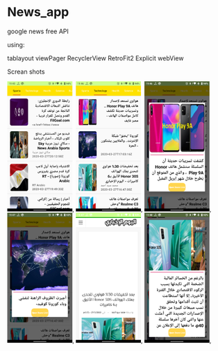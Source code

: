 # News_app
google news free API 

using:

tablayout viewPager RecyclerView RetroFit2 Explicit webView 


Screan shots

<img src="images/Screenshot_20200327-234546.png" width="150" hight="20">,
<img src="images/Screenshot_20200327-234601.png" width="150" hight="20">,
<img src="images/Screenshot_20200327-234614.png" width="150" hight="20">,
<img src="images/Screenshot_20200327-234725.png" width="150" hight="20">,
<img src="images/Screenshot_20200327-234753.png" width="150" hight="20">,
<img src="images/Screenshot_20200327-234801.png" width="150" hight="20">,

